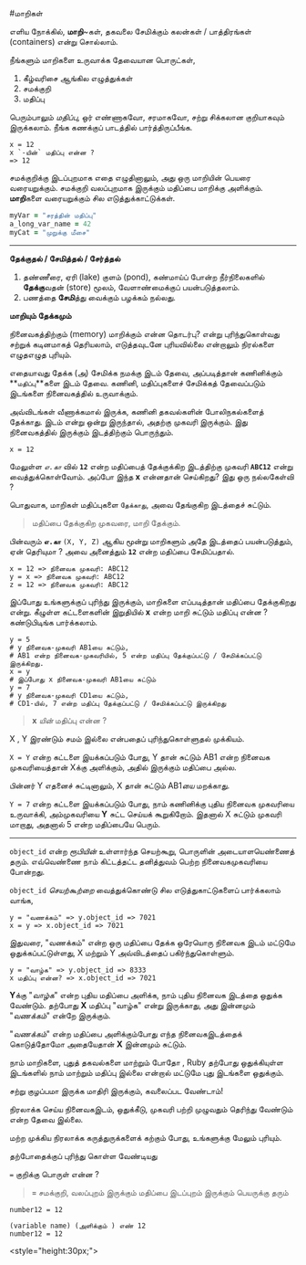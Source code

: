 #மாறிகள் 

எளிய நோக்கில், **மாறி**~கள், தகவலை சேமிக்கும் கலன்கள் / பாத்திரங்கள் 
(containers) என்று சொல்லாம். 

நீங்களும் மாறிகளை உருவாக்க தேவையான பொருட்கள், 
1. கீழ்வரிசை ஆங்கில எழுத்துக்கள் 
2. சமக்குறி 
3. மதிப்பு 

பெரும்பாலும் *மதிப்பு*, ஒர் எண்ணாகவோ, சரமாகவோ, சற்று சிக்கலான குறியாகவும் இருக்கலாம். நீங்க கணக்குப் பாடத்தில் பார்த்திருப்பீங்க. 

``` 
x = 12 
x `-யின்` மதிப்பு என்ன ? 
=> 12 
``` 

சமக்குறிக்கு இடப்புறமாக எதை எழுதினாலும், அது ஒரு மாறியின் 
பெயரை வரையறுக்கும். சமக்குறி வலப்புறமாக இருக்கும் மதிப்பை மாறிக்கு அளிக்கும். **மாறி**களை வரையறுக்கும் சில எடுத்துக்காட்டுக்கள். 


```ruby 
myVar = "சரத்தின் மதிப்பு" 
a_long_var_name = 42 
myCat = "முறுக்கு மீசை" 
``` 
----- 

**தேக்குதல் / சேமித்தல் / சேர்த்தல்** 

1. தண்ணீரை, ஏரி (lake) குளம் (pond), கண்மாய்ப் போன்ற நீர்நிலைகளில் **தேக்கு**வதன் (store) மூலம், வேளாண்மைக்குப் பயன்படுத்தலாம். 
2. பணத்தை **சேமி**த்து வைக்கும் பழக்கம் நல்லது. 

__மாறியும் தேக்கமும்__ 

நினைவகத்திற்கும் (memory) மாறிக்கும் என்ன தொடர்பு? என்று புரிந்துகொள்வது சற்றுக் கடினமாகத் தெரியலாம், எடுத்தவுடனே புரியவில்லை என்றாலும் நிரல்களை எழுதஎழுத புரியும். 

எதையாவது தேக்க (அ) சேமிக்க நமக்கு இடம் தேவை, அப்படித்தான் கணினிக்கும் **`மதிப்பு`**களை இடம் தேவை. கணினி, மதிப்புகளைச் சேமிக்கத் தேவைப்படும் இடங்களை நினைவகத்தில் உருவாக்கும். 

அவ்விடங்கள் வீணாக்கமால் இருக்க, கணினி தகவல்களின் போலிநகல்களைத் தேக்காது. இடம் என்று ஒன்று இருந்தால், அதற்கு முகவரி இருக்கும். இது நினைவகத்தில் இருக்கும் இடத்திற்கும் பொருந்தும். 

``` 
x = 12 
``` 

மேலுள்ள *`எ.கா`* வில் **`12`** என்ற மதிப்பைத் தேக்குக்கிற இடத்திற்கு முகவரி **`ABC12`** என்று வைத்துக்கொள்வோம். அப்போ இந்த **x** என்னதான் செய்கிறது? இது ஒரு நல்லகேள்வி ? 

பொதுவாக, மாறிகள் மதிப்புகளை `தேக்காது`, அவை தேங்குகிற இடத்தைச் சுட்டும். 

> மதிப்பை தேக்குகிற முகவரை, மாறி தேக்கும். 

பின்வரும் **`எ.கா`** `(X, Y, Z)` ஆகிய மூன்று மாறிகளும் அதே இடத்தைப் பயன்படுத்தும், ஏன் தெரியுமா ? அவை அனைத்தும் **`12`** என்ற மதிப்பை சேமிப்பதால். 

``` 
x = 12 => நினைவக முகவரி: ABC12 
y = x => நினைவக முகவரி: ABC12 
z = 12 => நினைவக முகவரி: ABC12 
``` 

இப்போது உங்களுக்குப் புரிந்து இருக்கும், மாறிகளை எப்படித்தான் மதிப்பை தேக்குகிறது என்று. கீழுள்ள கட்டளைகளின் இறுதியில் **x** என்ற மாறி சுட்டும் மதிப்பு என்ன ? கண்டுபிடிங்க பார்க்கலாம். 

``` 
y = 5 
# y நினைவக-முகவரி AB1யை சுட்டும், 
# AB1 என்ற நினைவக-முகவரியில், 5 என்ற மதிப்பு தேக்குப்பட்டு / சேமிக்கப்பட்டு இருக்கிறது. 
x = y 
# இப்போது x நினைவக-முகவரி AB1யை சுட்டும் 
y = 7 
# y நினைவக-முகவரி CD1யை சுட்டும், 
# CD1-யில், 7 என்ற மதிப்பு தேக்குப்பட்டு / சேமிக்கப்பட்டு இருக்கிறது 
``` 
> **x** *யின்* மதிப்பு என்ன ? 

X , Y இரண்டும் சமம் இல்லை என்பதைப் புரிந்துகொள்ளுதல் முக்கியம். 

`X = Y` என்ற கட்டளை இயக்கப்படும் போது, Y தான் சுட்டும் AB1 என்ற நினைவக முகவரியைத்தான் Xக்கு அளிக்கும், அதில் இருக்கும் மதிப்பை அல்ல. 

பின்னர் Y எதனைச் சுட்டினாலும், X தான் சுட்டும் AB1*யை* மறக்காது. 

`Y = 7` என்ற கட்டளை இயக்கப்படும் போது, நாம் கணினிக்கு புதிய நினைவக முகவரியை உருவாக்கி, அம்முகவரியை **Y** சுட்ட செய்யக் கூறுகிறோம். இதனால் X சுட்டும் முகவரி மாறாது, அதனால் 5 என்ற மதிப்பையே பெரும். 


---------- 


`object_id` என்ற *ரூபியின்* உள்ளார்ந்த செயற்கூறு, பொருளின் அடையாளயெண்ணைத் தரும். எவ்வெண்ணை நாம் கிட்டத்தட்ட தனித்துவம் பெற்ற நினைவகமுகவரியை போன்றது. 

`object_id` *செயற்கூற்றை* வைத்துக்கொண்டு சில எடுத்துகாட்டுகளைப் பார்க்கலாம் வாங்க, 

``` 
y = "வணக்கம்" => y.object_id => 7021 
x = y => x.object_id => 7021 
``` 

இதுவரை, "வணக்கம்" என்ற ஒரு மதிப்பை தேக்க ஒரேயொரு நினைவக இடம் மட்டுமே ஒதுக்கப்பட்டுள்ளது, X மற்றும் Y அவ்விடத்தைப் பகிர்ந்துகொள்ளும். 

``` 
y = "வாழ்க" => y.object_id => 8333 
x மதிப்பு என்ன? => x.object_id => 7021 
``` 

**Y**க்கு "*வாழ்க*" என்ற புதிய மதிப்பை அளிக்க, நாம் புதிய நினைவக இடத்தை ஒதுக்க வேண்டும். தற்போது **X** மதிப்பு "வாழ்க" என்று இருக்காது, அது இன்னமும் "*வணக்கம்*" என்றே இருக்கும். 

"*வணக்கம்*" என்ற மதிப்பை அளிக்கும்போது எந்த நினைவகஇடத்தைக் கொடுத்தோமோ 
அதையேதான் **X** இன்னமும் சுட்டும். 

நாம் மாறிகளை, புதுத் தகவல்களை மாற்றும் போதோ , Ruby தற்போது ஒதுக்கியுள்ள இடங்களில் நாம் மாற்றும் மதிப்பு இல்லை என்றால் மட்டுமே புது இடங்களை ஒதுக்கும். 


சற்று குழப்பமா இருக்க மாதிரி இருக்கும், கவலைப்பட வேண்டாம்! 

நிரலாக்க செய்ய நினைவகஇடம், ஒதுக்கீடு, முகவரி பற்றி முழுவதும் தெரிந்து வேண்டும் என்ற தேவை இல்லை. 

மற்ற முக்கிய நிரலாக்க கருத்துருக்களைக் கற்கும் போது, உங்களுக்கு மேலும் புரியும். 


தற்போதைக்குப் புரிந்து கொள்ள வேண்டியது 

`=` குறிக்கு பொருள் என்ன ? 

> **`=`** சமக்குறி, வலப்புறம் இருக்கும் மதிப்பை இடப்புறம் இருக்கும் பெயருக்கு தரும் 


``` 
number12 = 12 

(variable name) (அளிக்கும் ) எண் 12 
number12 = 12 

``` 

<style="height:30px;">
